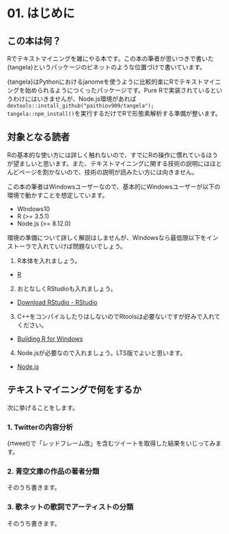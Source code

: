 # 01. はじめに

## この本は何？

Rでテキストマイニングを雑にやる本です。この本の筆者が思いつきで書いた{tangela}というパッケージのビネットのような位置づけで書いています。

{tangela}はPythonにおけるjanomeを使うように比較的楽にRでテキストマイニングを始められるようにつくったパッケージです。Pure Rで実装されているというわけにはいきませんが、Node.js環境があれば`devtools::install_github("paithiov909/tangela"); tangela::npm_install()`を実行するだけでRで形態素解析する準備が整います。

## 対象となる読者

Rの基本的な使い方には詳しく触れないので、すでにRの操作に慣れているほうが望ましいと思います。また、テキストマイニングに関する技術の説明にはほとんどページを割かないので、技術の説明が読みたい方には向きません。

この本の筆者はWindowsユーザーなので、基本的にWindowsユーザーが以下の環境で動かすことを想定しています。

- WIndows10
- R (>= 3.5.1)
- Node.js (>= 8.12.0)

環境の準備について詳しく解説はしませんが、Windowsなら最低限以下をインストーラで入れていけば問題ないでしょう。

1. R本体を入れましょう。

- [R](https://cloud.r-project.org/) 

2. おとなしくRStudioも入れましょう。

- [Download RStudio - RStudio](https://www.rstudio.com/products/rstudio/download/)

3. C++をコンパイルしたりはしないのでRtoolsは必要ないですが好みで入れてください。

- [Building R for Windows](https://cran.r-project.org/bin/windows/Rtools/)

4. Node.jsが必要なので入れましょう。LTS版でよいと思います。

- [Node.js](https://nodejs.org/en/)

## テキストマイニングで何をするか

次に挙げることをします。

### 1. Twitterの内容分析

{rtweet}で「レッドフレーム改」を含むツイートを取得した結果をいじってみます。

### 2. 青空文庫の作品の著者分類

そのうち書きます。

### 3. 歌ネットの歌詞でアーティストの分類

そのうち書きます。
